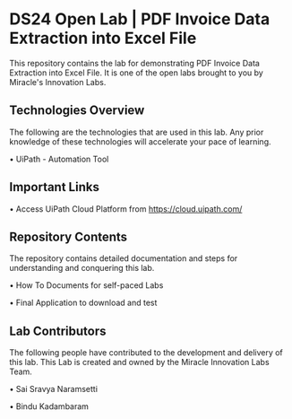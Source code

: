 # DS24 Open Lab | PDF Invoice Data Extraction into Excel File

This repository contains the lab for demonstrating PDF Invoice Data Extraction into Excel File. It is one of the open labs brought to you by Miracle's Innovation Labs.

## Technologies Overview

The following are the technologies that are used in this lab. Any prior knowledge of these technologies will accelerate your pace of learning.

• UiPath - Automation Tool

## Important Links

• Access UiPath Cloud Platform from https://cloud.uipath.com/

## Repository Contents

The repository contains detailed documentation and steps for understanding and conquering this lab.

• How To Documents for self-paced Labs

• Final Application to download and test

## Lab Contributors

The following people have contributed to the development and delivery of this lab. This Lab is created and owned by the Miracle Innovation Labs Team.

• Sai Sravya Naramsetti

• Bindu Kadambaram
